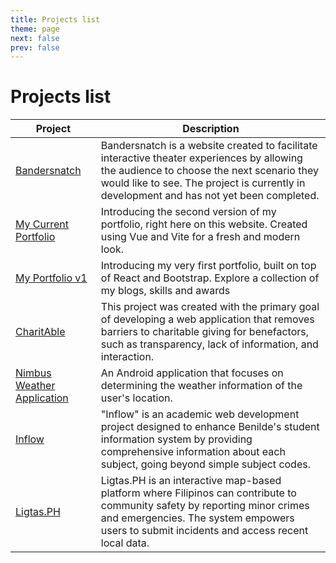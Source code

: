 ```yaml
---
title: Projects list
theme: page
next: false
prev: false
---
```


# Projects list

| Project | Description | 
| --- | --- |
| [Bandersnatch](/projects/bandersnatch) | Bandersnatch is a website created to facilitate interactive theater experiences by allowing the audience to choose the next scenario they would like to see. The project is currently in development and has not yet been completed.|
| [My Current Portfolio](https://simonpangan.netlify.app/) | Introducing the second version of my portfolio, right here on this website. Created using Vue and Vite for a fresh and modern look.|
| [My Portfolio v1](https://simonpangan.github.io/portfolio/) | Introducing my very first portfolio, built on top of React and Bootstrap. Explore a collection of my blogs, skills and awards|
| [CharitAble](/projects/CharitAble) | This project was created with the primary goal of developing a web application that removes barriers to charitable giving for benefactors, such as transparency, lack of information, and interaction. |
| [Nimbus Weather Application](/projects/nimbus-weather) | An Android application that focuses on determining the weather information of the user's location. |
| [Inflow](/projects/inflow) | "Inflow" is an academic web development project designed to enhance Benilde's student information system by providing comprehensive information about each subject, going beyond simple subject codes. |
| [Ligtas.PH](/projects/ligtas-ph) | Ligtas.PH is an interactive map-based platform where Filipinos can contribute to community safety by reporting minor crimes and emergencies. The system empowers users to submit incidents and access recent local data.|